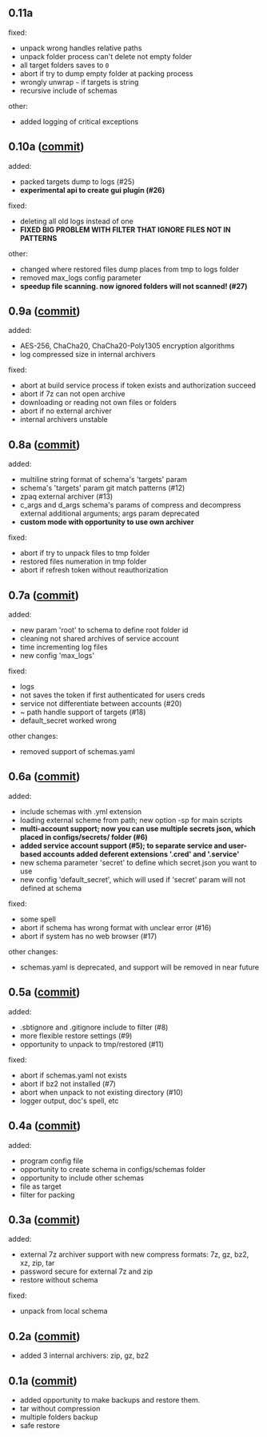 
## 0.11a
fixed:
- unpack wrong handles relative paths
- unpack folder process can't delete not empty folder 
- all target folders saves to `0`
- abort if try to dump empty folder at packing process
- wrongly unwrap `~` if targets is string
- recursive include of schemas 

other:
- added logging of critical exceptions


## 0.10a ([commit](https://github.com/imKokoT/simple-backup-tool/commit/ce227be5a867fcb9096c953e3d63174c3907177d))
added:
- packed targets dump to logs (#25)
- **experimental api to create gui plugin (#26)** 

fixed:
- deleting all old logs instead of one
- **FIXED BIG PROBLEM WITH FILTER THAT IGNORE FILES NOT IN PATTERNS**

other:
- changed where restored files dump places from tmp to logs folder
- removed max_logs config parameter
- **speedup file scanning. now ignored folders will not scanned! (#27)**


## 0.9a ([commit](https://github.com/imKokoT/simple-backup-tool/commit/89f56bc6c3a87451197154a02ee11b6c0b7a3cf1))
added:
- AES-256, ChaCha20, ChaCha20-Poly1305 encryption algorithms
- log compressed size in internal archivers

fixed:
- abort at build service process if token exists and authorization succeed
- abort if 7z can not open archive
- downloading or reading not own files or folders
- abort if no external archiver
- internal archivers unstable


## 0.8a ([commit](https://github.com/imKokoT/simple-backup-tool/commit/22b9e205291c1926baa9f663eced4cd23477d808)) 
added:
- multiline string format of schema's 'targets' param
- schema's 'targets' param git match patterns (#12)
- zpaq external archiver (#13)
- c_args and d_args schema's params of compress and decompress external additional arguments; args param deprecated 
- **custom mode with opportunity to use own archiver**

fixed:
- abort if try to unpack files to tmp folder
- restored files numeration in tmp folder
- abort if refresh token without reauthorization


## 0.7a  ([commit](https://github.com/imKokoT/simple-backup-tool/commit/18e9be75b5076aade2f05a4427ef28037c109df8))
added:
- new param 'root' to schema to define root folder id
- cleaning not shared archives of service account
- time incrementing log files
- new config 'max_logs'

fixed:
- logs
- not saves the token if first authenticated for users creds
- service not differentiate between accounts (#20) 
- ~ path handle support of targets (#18)
- default_secret worked wrong

other changes:
- removed support of schemas.yaml


## 0.6a  ([commit](https://github.com/imKokoT/simple-backup-tool/commit/5b3654221d8aec004100f9f0dc07c26b736cf39b))
added:
- include schemas with .yml extension
- loading external scheme from path; new option -sp for main scripts
- **multi-account support; now you can use multiple secrets json, which placed in configs/secrets/ folder (#6)**
- **added service account support (#5); to separate service and user-based accounts added deferent extensions '.cred' and '.service'** 
- new schema parameter 'secret' to define which secret.json you want to use 
- new config 'default_secret', which will used if 'secret' param will not defined at schema

fixed:
- some spell
- abort if schema has wrong format with unclear error (#16)
- abort if system has no web browser (#17)

other changes:
- schemas.yaml is deprecated, and support will be removed in near future


## 0.5a  ([commit](https://github.com/imKokoT/simple-backup-tool/commit/608cb2f8cfdde57ac6854e1a38f7bd7634b9961f))
added:
- .sbtignore and .gitignore include to filter (#8)
- more flexible restore settings (#9)
- opportunity to unpack to tmp/restored (#11)

fixed:
- abort if schemas.yaml not exists
- abort if bz2 not installed (#7)
- abort when unpack to not existing directory (#10)
- logger output, doc's spell, etc


## 0.4a  ([commit](https://github.com/imKokoT/simple-backup-tool/commit/98ced2a15aa84257b4d10716a32ec4b772d77cf5))
added:
- program config file
- opportunity to create schema in configs/schemas folder
- opportunity to include other schemas
- file as target
- filter for packing


## 0.3a  ([commit](https://github.com/imKokoT/simple-backup-tool/commit/ad006ee409158819b8e0b0cd00f0c6857c6884c8))
added:
- external 7z archiver support with new compress formats: 7z, gz, bz2, xz, zip, tar
- password secure for external 7z and zip
- restore without schema

fixed:
- unpack from local schema


## 0.2a  ([commit](https://github.com/imKokoT/simple-backup-tool/commit/f26ce98d8ecf5fac3fa3cab1ec0a67ff202cc943))
- added 3 internal archivers: zip, gz, bz2


## 0.1a  ([commit](https://github.com/imKokoT/simple-backup-tool/commit/390c7b30e9303c9fa2514368f9962c6d0ad495d4))
- added opportunity to make backups and restore them.
- tar without compression
- multiple folders backup
- safe restore
